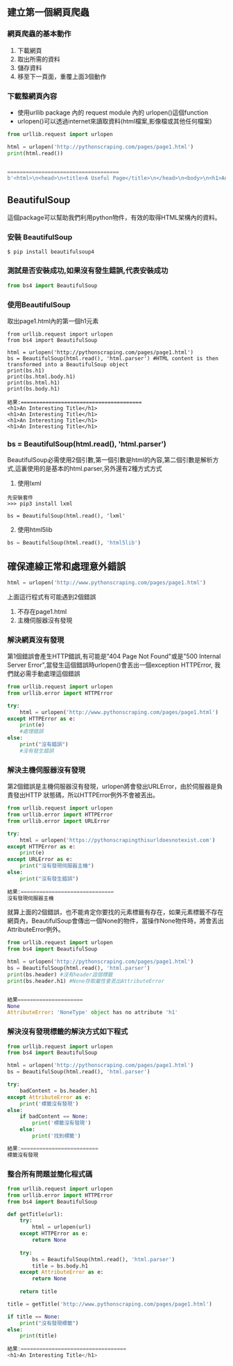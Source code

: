 ## 建立第一個網頁爬蟲
### 網頁爬蟲的基本動作
1. 下載網頁
2. 取出所需的資料
3. 儲存資料
4. 移至下一頁面，重覆上面3個動作

### 下載整網頁內容
- 使用urllib package 內的 request module 內的 urlopen()這個function
- urlopen()可以透過internet來讀取資料(html檔案,影像檔或其他任何檔案)

```python
from urllib.request import urlopen

html = urlopen('http://pythonscraping.com/pages/page1.html')
print(html.read())


====================================
b'<html>\n<head>\n<title>A Useful Page</title>\n</head>\n<body>\n<h1>An Interesting Title</h1>\n<div>\nLorem ipsum dolor sit amet, consectetur adipisicing elit, sed do eiusmod tempor incididunt ut labore et dolore magna aliqua. Ut enim ad minim veniam, quis nostrud exercitation ullamco laboris nisi ut aliquip ex ea commodo consequat. Duis aute irure dolor in reprehenderit in voluptate velit esse cillum dolore eu fugiat nulla pariatur. Excepteur sint occaecat cupidatat non proident, sunt in culpa qui officia deserunt mollit anim id est laborum.\n</div>\n</body>\n</html>\n'
```

## BeautifulSoup

這個package可以幫助我們利用python物件，有效的取得HTML架構內的資料。

### 安裝 BeautifulSoup

```
$ pip install beautifulsoup4
```

### 測試是否安裝成功,如果沒有發生錯誤,代表安裝成功

```python
from bs4 import BeautifulSoup
```

### 使用BeautifulSoup

取出page1.html內的第一個h1元素

```
from urllib.request import urlopen
from bs4 import BeautifulSoup

html = urlopen('http://pythonscraping.com/pages/page1.html')
bs = BeautifulSoup(html.read(), 'html.parser') #HTML content is then transformed into a BeautifulSoup object
print(bs.h1)
print(bs.html.body.h1)
print(bs.html.h1)
print(bs.body.h1)

結果:=======================================
<h1>An Interesting Title</h1>
<h1>An Interesting Title</h1>
<h1>An Interesting Title</h1>
<h1>An Interesting Title</h1>
```

### bs = BeautifulSoup(html.read(), 'html.parser')
BeautifulSoup必需使用2個引數,第一個引數是html的內容,第二個引數是解析方式,這裏使用的是基本的html.parser,另外還有2種方式方式

1. 使用lxml

```
先安裝套件
>>> pip3 install lxml

bs = BeautifulSoup(html.read(), 'lxml'
```

2. 使用html5lib

```python
bs = BeautifulSoup(html.read(), 'html5lib')
```

## 確保連線正常和處理意外錯誤

```python
html = urlopen('http://www.pythonscraping.com/pages/page1.html')
```

上面這行程式有可能遇到2個錯誤

1. 不存在page1.html
2. 主機伺服器沒有發現

### 解決網頁沒有發現
第1個錯誤會產生HTTP錯誤,有可能是"404 Page Not Found"或是"500 Internal Server Error",當發生這個錯誤時urlopen()會丟出一個exception HTTPError, 我們就必需手動處理這個錯誤

```python
from urllib.request import urlopen
from urllib.error import HTTPError

try:
    html = urlopen('http://www.pythonscraping.com/pages/page1.html')
except HTTPError as e:
    print(e)    
    #處理錯誤
else:
    print("沒有錯誤")
    #沒有發生錯誤
```

### 解決主機伺服器沒有發現
第2個錯誤是主機伺服器沒有發現，urlopen將會發出URLError，由於伺服器是負責發出HTTP 狀態碼，所以HTTPError例外不會被丟出。

```python
from urllib.request import urlopen 
from urllib.error import HTTPError 
from urllib.error import URLError

try:
    html = urlopen('https://pythonscrapingthisurldoesnotexist.com')
except HTTPError as e:
    print(e)
except URLError as e:
    print("沒有發現伺服器主機")
else:
    print("沒有發生錯誤")
    
結果:==============================
沒有發現伺服器主機
```

就算上面的2個錯誤，也不能肯定你要找的元素標籤有存在，如果元素標籤不存在網頁內，BeautifulSoup會傳出一個None的物件，當操作None物件時，將會丟出AttributeError例外。

```python
from urllib.request import urlopen
from bs4 import BeautifulSoup

html = urlopen('http://pythonscraping.com/pages/page1.html')
bs = BeautifulSoup(html.read(), 'html.parser')
print(bs.header) #沒有header這個標籤
print(bs.header.h1) #None存取屬性會丟出AttributeError


結果=====================
None
AttributeError: 'NoneType' object has no attribute 'h1'
```

### 解決沒有發現標籤的解決方式如下程式

```python
from urllib.request import urlopen
from bs4 import BeautifulSoup

html = urlopen('http://pythonscraping.com/pages/page1.html')
bs = BeautifulSoup(html.read(), 'html.parser')

try:
    badContent = bs.header.h1
except AttributeError as e:
    print('標籤沒有發現')
else:
    if badContent == None:
        print('標籤沒有發現')
    else:
        print('找到標籤')

結果:=========================
標籤沒有發現
```

### 整合所有問題並簡化程式碼

```python
from urllib.request import urlopen 
from urllib.error import HTTPError 
from bs4 import BeautifulSoup

def getTitle(url):
    try:
        html = urlopen(url)
    except HTTPError as e:
        return None
    
    try:
        bs = BeautifulSoup(html.read(), 'html.parser')
        title = bs.body.h1        
    except AttributeError as e:
        return None
    
    return title

title = getTitle('http://www.pythonscraping.com/pages/page1.html')

if title == None:
    print("沒有發現標籤")
else:
    print(title)
    
結果:==================================
<h1>An Interesting Title</h1>
```

